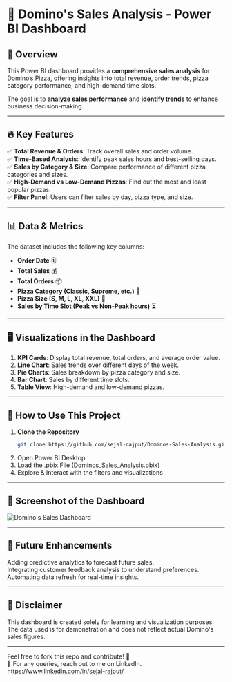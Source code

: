 # 🍕 Domino's Sales Analysis - Power BI Dashboard

## 📌 Overview
This Power BI dashboard provides a **comprehensive sales analysis** for Domino’s Pizza, offering insights into total revenue, order trends, pizza category performance, and high-demand time slots. 

The goal is to **analyze sales performance** and **identify trends** to enhance business decision-making.

---

## 🔥 Key Features
✅ **Total Revenue & Orders**: Track overall sales and order volume.  
✅ **Time-Based Analysis**: Identify peak sales hours and best-selling days.  
✅ **Sales by Category & Size**: Compare performance of different pizza categories and sizes.  
✅ **High-Demand vs Low-Demand Pizzas**: Find out the most and least popular pizzas.  
✅ **Filter Panel**: Users can filter sales by day, pizza type, and size.

---

## 📊 Data & Metrics
The dataset includes the following key columns:

- **Order Date** 🗓️  
- **Total Sales** 💰  
- **Total Orders** 📦  
- **Pizza Category (Classic, Supreme, etc.)** 🍕  
- **Pizza Size (S, M, L, XL, XXL)** 📏  
- **Sales by Time Slot (Peak vs Non-Peak hours)** ⏳  

---

## 🖥️ Visualizations in the Dashboard
1. **KPI Cards**: Display total revenue, total orders, and average order value.  
2. **Line Chart**: Sales trends over different days of the week.  
3. **Pie Charts**: Sales breakdown by pizza category and size.  
4. **Bar Chart**: Sales by different time slots.  
5. **Table View**: High-demand and low-demand pizzas.  

---

## 📂 How to Use This Project
1. **Clone the Repository**  
   ```sh
   git clone https://github.com/sejal-rajput/Dominos-Sales-Analysis.git
2. Open Power BI Desktop
3. Load the .pbix File (Dominos_Sales_Analysis.pbix)
4. Explore & Interact with the filters and visualizations

---

## 📸 Screenshot of the Dashboard
![Domino's Sales Dashboard](dominos_dashboard.png)

---

## 🚀 Future Enhancements
Adding predictive analytics to forecast future sales.<br>
Integrating customer feedback analysis to understand preferences.<br>
Automating data refresh for real-time insights.

---

## 📢 Disclaimer
This dashboard is created solely for learning and visualization purposes. The data used is for demonstration and does not reflect actual Domino's sales figures.

---

Feel free to fork this repo and contribute! 🚀<br>
💬 For any queries, reach out to me on LinkedIn.<br>
https://www.linkedin.com/in/sejal-rajput/
